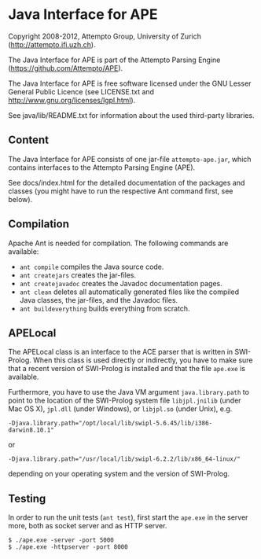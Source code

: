 Java Interface for APE
======================

Copyright 2008-2012, Attempto Group, University of Zurich (http://attempto.ifi.uzh.ch).

The Java Interface for APE is part of the Attempto Parsing Engine
(https://github.com/Attempto/APE).

The Java Interface for APE is free software licensed under the GNU Lesser General Public
Licence (see LICENSE.txt and http://www.gnu.org/licenses/lgpl.html).

See java/lib/README.txt for information about the used third-party libraries.


Content
-------

The Java Interface for APE consists of one jar-file `attempto-ape.jar`, which contains interfaces
to the Attempto Parsing Engine (APE).

See docs/index.html for the detailed documentation of the packages and classes (you might have to
run the respective Ant command first, see below).


Compilation
-----------

Apache Ant is needed for compilation. The following commands are available:

- `ant compile` compiles the Java source code.
- `ant createjars` creates the jar-files.
- `ant createjavadoc` creates the Javadoc documentation pages.
- `ant clean` deletes all automatically generated files like the compiled Java classes, the
  jar-files, and the Javadoc files.
- `ant buildeverything` builds everything from scratch.


APELocal
--------

The APELocal class is an interface to the ACE parser that is written in SWI-Prolog. When this class
is used directly or indirectly, you have to make sure that a recent version of SWI-Prolog is
installed and that the file `ape.exe` is available.

Furthermore, you have to use the Java VM argument `java.library.path` to point to the location
of the SWI-Prolog system file `libjpl.jnilib` (under Mac OS X), `jpl.dll` (under Windows),
or `libjpl.so` (under Unix), e.g.

	-Djava.library.path="/opt/local/lib/swipl-5.6.45/lib/i386-darwin8.10.1"

or

	-Djava.library.path="/usr/local/lib/swipl-6.2.2/lib/x86_64-linux/"

depending on your operating system and the version of SWI-Prolog.


Testing
-------

In order to run the unit tests (`ant test`), first start the `ape.exe`
in the server more, both as socket server and as HTTP server.

	$ ./ape.exe -server -port 5000
	$ ./ape.exe -httpserver -port 8000
